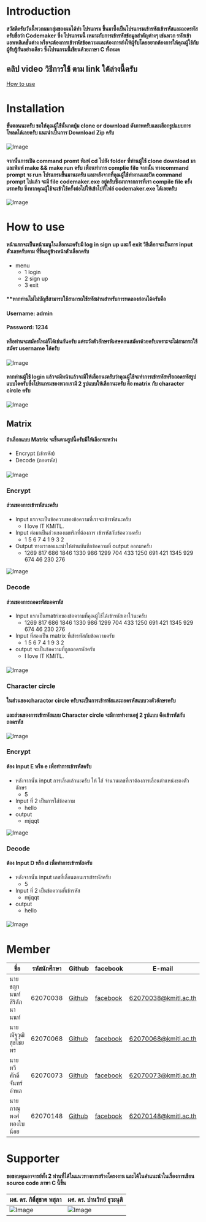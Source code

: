 # Introduction

####    สวัสดีครับวันนี้พวกผมกลุ่มของผมได้ทำ โปรแกรม ขึ้นมาซึ้งเป็นโปรแกรมเข้ารหัสเข้ารหัสและถอดรหัสครับชื่อว่า Codemaker ซึ่ง โปรแกรมนี้ เหมาะกับการเข้ารหัสข้อมูลสำคัญต่างๆ เช่นพวก รหัสเข้าแอพพลิเคชั่นต่าง หรือจะต้องการเข้ารหัสข้อความและต้องการส่งให้ผู้รับโดยอยากต้องการให้คุณผู้ใช้กับผู้รับรู้กันอย่างเดียว ซึ่งโปรแกรมนี้เขียนด้วยภาษา C ทั้งหมด

## คลิป video วิธีการใช้ ตาม link ใต้ล่างนี้ครับ
[How to use](https://youtu.be/-korO6F6Ro4)


# Installation
#### ขั้นตอนนะครับ ขอให้คุณผู้ใช้นั้นกดปุ่ม clone or download ดังภาพครับและเลือกรูปแบบการโหลดได้เลยครับ แนะนำเป็นการ Download Zip ครับ 
 ![Image](picture/Clonetest.png)

####    จากนั้นการเปิด command promt พิมพ์ cd ไปยัง folder ที่ท่านผู้ใช้ clone download มา และพิมพ์ make && make run ครับ เพื่อนทำการ complie file จากนั้น ทางcommand prompt จะ run โปรแกรมขึ้นมานะครับ และหลังจากที่คุณผู้ใช้ทำงานและปิด command prompt ไปแล้ว จะมี file codemaker.exe อยู่ครับซึ่งมากจากการที่เรา compile file ครั้งแรกครับ ซึ่งหากคุณผู้ใช้จะเข้าใช้ครั้งต่อไปให้เข้าไปที่ไฟล์ codemaker.exe ได้เลยครับ

![Image](picture/filecode.png)

# How to use

#### หน้าแรกจะเป็นหน้าเมนูในเลือกนะครับมี log in  sign up และก็ exit วิธีเลือกจะเป็นการ input ตัวเลขครับตาม ที่ขึ้นอยู่ข้างหน้าตัวเลือกครับ 

* menu
    * 1 login 
    * 2 sign up 
    * 3 exit
#### **หากท่านไม่ไม่บัญชีสามารถใช้สามารถใช้รหัสผ่านสำหรับการทดลองก่อนได้ครับคือ 
#### Username: admin
#### Password: 1234
#### หรือท่านจะสมัครใหม่ก็ได้เช่นกันครับ แต่ระวังตัวอักษรพิเศษตอนสมัครด้วยครับเพราะจะไม่สามารถใช้สมัคร username ได้ครับ
####  

![Image](picture/home.jpg)



#### หากท่านผู้ใช้ login แล้วจะมีหน้าแล้วจะมีให้เลือกนะครับว่าคุณผู้ใช้จะทำการเข้ารหัสหรือถอดรหัสรูปแบบใดครับซึ่งโปรแกรมของพวกเรามี 2 รูปแบบให้เลือกนะครับ คือ matrix กับ character circle ครับ

![Image](picture/choosefe.jpg)
## Matrix
#### 
#### ถ้าเลือกแบบ Matrix จะขึ้นตามรูปนี้ครับมีให้เลือกระหว่าง 
* Encrypt (เข้ารหัส)
* Decode (ถอดรหัส)
#### 
![Image](picture/chooseop.jpg)
### Encrypt

#### ส่วนของการเข้ารหัสนะครับ 
* Input แรกจะเป็นข้อความของข้อความที่เราจะเข้ารหัสนะครับ
    * I love IT KMITL.
* Input ต่อมาเป็นส่วนของเมทริกที่ต้องการ เข้ารหัสกับข้อความครับ 
    * 1 5 6 7 4 1 9 3 2
* Output ทางเราขอแนะนำให้ท่านบันทึกข้อความที่ output ออกมาครับ
    * 1269 817 686 1846 1330 986 1299 704 433 1250 691 421 1345 929 674 46 230 276

![Image](picture/matrixen.jpg)

### Decode
#### ส่วนของการถอดรหัสถอดรหัส
* Input แรกเป็นmatrixของข้อความที่คุณผู้ใช้ได้เข้ารหัสเอาไว้นะครับ
    * 1269 817 686 1846 1330 986 1299 704 433 1250 691 421 1345 929 674 46 230 276
* Input ที่สองเป็น matrix ที่เข้ารหัสกับข้อความครับ
    * 1 5 6 7 4 1 9 3 2
* output จะเป็นข้อความที่ถูกถอดรหัสครับ
    * I love IT KMITL.
#### 
![Image](picture/matrixde.jpg)

### Character circle
#### ในส่วนของcharactor circle ครับจะเป็นการเข้ารหัสและถอดรหัสแบบวงตัวอักษรครับ
#### และส่วนของการเข้ารหัสแบบ Character circle จะมีการทำงานอยู่ 2 รูปแบบ คือเข้ารหัสกับถอดรหัส

![Image](picture/char_circle.jpg)
### Encrypt
#### ต้อง Input E หรือ e เพื่อทำการเข้ารหัสครับ
* หลังจากนั้น input การเลื่นแล้วนะครับ ให้ ใส่ จำนวนเลขที่เราต้องการเลื่อนตำแหน่งของตัวอักษร 
    * 5
* Input ที่ 2 เป็นการใส่ข้อความ
    * hello
* output
    * mjqqt

![Image](picture/char_en.png)
### Decode
#### ต้อง Input D หรือ d เพื่อทำการเข้ารหัสครับ
* หลังจากนั้น input เลขที่เลื่อนตอนเราเข้ารหัสครับ
    * 5
* Input ที่ 2 เป็นข้อความที่เข้ารหัส
    * mjqqt
* output
    * hello
#### 
![Image](picture/char_de.png)

# Member

ชื่อ  | รหัสนักศึกษา  |  Github | facebook | E-mail
----- | ----- | ----- | ----- | ----- |
นายชญานนท์ สิริลัภนานนท์ | 62070038 | [Github](https://github.com/Sixfeetit?fbclid=IwAR1EeYrZjE8cyeQNrwmhUo9cG-wmEBGGwQ_y6OHsjtgmil84-yieQcoL0DI) | [facebook](https://www.facebook.com/chayanonsirilupnanon) | 62070038@kmitl.ac.th
นายณัฐวุฒิ สุขไชยพร | 62070068 | [Github](https://github.com/it62070068?fbclid=IwAR0cDpjqSk4weSprqBOHQouMYYPrtmaX7AbXKtUx3DO0tfWEtYRAHD3G_7g) | [facebook](https://www.facebook.com/oom.nutthavut) |62070068@kmitl.ac.th
นายทวีศักดิ์ จันทร์อำพล | 62070073 | [Github](https://github.com/it62070073?fbclid=IwAR3x8pxCHuIFJ1NN_QTvqYMR7OeSxr9RYCYoIcsyVlG5bGnTUYfZzLtXp70)  | [facebook](https://www.facebook.com/wentwpn) | 62070073@kmitl.ac.th
นายภาณุพงศ์ ทองใบน้อย | 62070148 | [Github](https://github.com/it62070148) | [facebook](https://www.facebook.com/profile.php?id=100008257810779) | 62070148@kmitl.ac.th

# Supporter
#### ขอขอบคุณอาจารย์ทั้ง 2 ท่านที่ได้ในแนวทางการสร้างโครงงาน และได้ในคำแนะนำในเรื่องการเขียน source code ภาษา C นี้ขึ้น

ผศ. ดร. กิติ์สุชาต พสุภา  | ผศ. ดร. ปานวิทย์ ธุวะนุติ  
----- | ----- |
![Image](picture/Aj_kit.jpg) | ![Image](picture/Aj_Panwit.jpg) |


